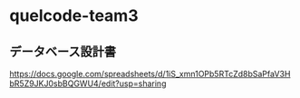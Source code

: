 # quelcode-team3

## データベース設計書

https://docs.google.com/spreadsheets/d/1iS_xmn1OPb5RTcZd8bSaPfaV3HbR5Z9JKJ0sbBQGWU4/edit?usp=sharing
